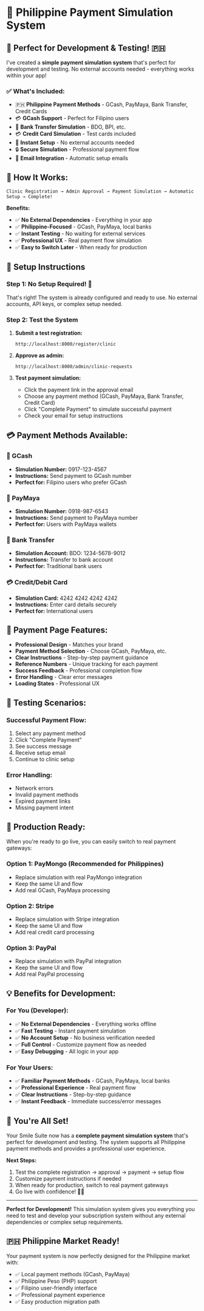 # 🦷 Philippine Payment Simulation System

## 🎯 **Perfect for Development & Testing! 🇵🇭**

I've created a **simple payment simulation system** that's perfect for development and testing. No external accounts needed - everything works within your app!

### ✅ **What's Included:**

-   🇵🇭 **Philippine Payment Methods** - GCash, PayMaya, Bank Transfer, Credit Cards
-   💳 **GCash Support** - Perfect for Filipino users
-   🏦 **Bank Transfer Simulation** - BDO, BPI, etc.
-   💳 **Credit Card Simulation** - Test cards included
-   🚀 **Instant Setup** - No external accounts needed
-   🔒 **Secure Simulation** - Professional payment flow
-   📧 **Email Integration** - Automatic setup emails

## 🚀 **How It Works:**

```
Clinic Registration → Admin Approval → Payment Simulation → Automatic Setup → Complete!
```

**Benefits:**

-   ✅ **No External Dependencies** - Everything in your app
-   ✅ **Philippine-Focused** - GCash, PayMaya, local banks
-   ✅ **Instant Testing** - No waiting for external services
-   ✅ **Professional UX** - Real payment flow simulation
-   ✅ **Easy to Switch Later** - When ready for production

## 🔧 **Setup Instructions**

### **Step 1: No Setup Required! 🎉**

That's right! The system is already configured and ready to use. No external accounts, API keys, or complex setup needed.

### **Step 2: Test the System**

1. **Submit a test registration:**

    ```
    http://localhost:8000/register/clinic
    ```

2. **Approve as admin:**

    ```
    http://localhost:8000/admin/clinic-requests
    ```

3. **Test payment simulation:**
    - Click the payment link in the approval email
    - Choose any payment method (GCash, PayMaya, Bank Transfer, Credit Card)
    - Click "Complete Payment" to simulate successful payment
    - Check your email for setup instructions

## 💳 **Payment Methods Available:**

### **📱 GCash**

-   **Simulation Number:** 0917-123-4567
-   **Instructions:** Send payment to GCash number
-   **Perfect for:** Filipino users who prefer GCash

### **📱 PayMaya**

-   **Simulation Number:** 0918-987-6543
-   **Instructions:** Send payment to PayMaya number
-   **Perfect for:** Users with PayMaya wallets

### **🏦 Bank Transfer**

-   **Simulation Account:** BDO: 1234-5678-9012
-   **Instructions:** Transfer to bank account
-   **Perfect for:** Traditional bank users

### **💳 Credit/Debit Card**

-   **Simulation Card:** 4242 4242 4242 4242
-   **Instructions:** Enter card details securely
-   **Perfect for:** International users

## 🎨 **Payment Page Features:**

-   **Professional Design** - Matches your brand
-   **Payment Method Selection** - Choose GCash, PayMaya, etc.
-   **Clear Instructions** - Step-by-step payment guidance
-   **Reference Numbers** - Unique tracking for each payment
-   **Success Feedback** - Professional completion flow
-   **Error Handling** - Clear error messages
-   **Loading States** - Professional UX

## 🔧 **Testing Scenarios:**

### **Successful Payment Flow:**

1. Select any payment method
2. Click "Complete Payment"
3. See success message
4. Receive setup email
5. Continue to clinic setup

### **Error Handling:**

-   Network errors
-   Invalid payment methods
-   Expired payment links
-   Missing payment intent

## 🚀 **Production Ready:**

When you're ready to go live, you can easily switch to real payment gateways:

### **Option 1: PayMongo (Recommended for Philippines)**

-   Replace simulation with real PayMongo integration
-   Keep the same UI and flow
-   Add real GCash, PayMaya processing

### **Option 2: Stripe**

-   Replace simulation with Stripe integration
-   Keep the same UI and flow
-   Add real credit card processing

### **Option 3: PayPal**

-   Replace simulation with PayPal integration
-   Keep the same UI and flow
-   Add real PayPal processing

## 💡 **Benefits for Development:**

### **For You (Developer):**

-   ✅ **No External Dependencies** - Everything works offline
-   ✅ **Fast Testing** - Instant payment simulation
-   ✅ **No Account Setup** - No business verification needed
-   ✅ **Full Control** - Customize payment flow as needed
-   ✅ **Easy Debugging** - All logic in your app

### **For Your Users:**

-   ✅ **Familiar Payment Methods** - GCash, PayMaya, local banks
-   ✅ **Professional Experience** - Real payment flow
-   ✅ **Clear Instructions** - Step-by-step guidance
-   ✅ **Instant Feedback** - Immediate success/error messages

## 🎉 **You're All Set!**

Your Smile Suite now has a **complete payment simulation system** that's perfect for development and testing. The system supports all Philippine payment methods and provides a professional user experience.

**Next Steps:**

1. Test the complete registration → approval → payment → setup flow
2. Customize payment instructions if needed
3. When ready for production, switch to real payment gateways
4. Go live with confidence! 🦷✨

---

**Perfect for Development!** This simulation system gives you everything you need to test and develop your subscription system without any external dependencies or complex setup requirements.

## 🇵🇭 **Philippine Market Ready!**

Your payment system is now perfectly designed for the Philippine market with:

-   ✅ Local payment methods (GCash, PayMaya)
-   ✅ Philippine Peso (PHP) support
-   ✅ Filipino user-friendly interface
-   ✅ Professional payment experience
-   ✅ Easy production migration path
